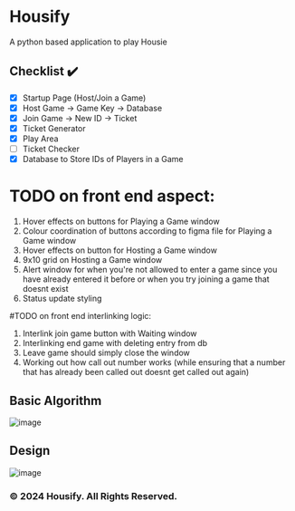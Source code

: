 # Housify
A python based application to play Housie
## Checklist ✔️
- [x] Startup Page (Host/Join a Game)
- [x] Host Game -> Game Key -> Database
- [x] Join Game -> New ID -> Ticket
- [x] Ticket Generator
- [x] Play Area
- [ ] Ticket Checker
- [x] Database to Store IDs of Players in a Game

# TODO on front end aspect:
1. Hover effects on buttons for Playing a Game window
2. Colour coordination of buttons according to figma file for Playing a Game window
3. Hover effects on button for Hosting a Game window
4. 9x10 grid on Hosting a Game window
5. Alert window for when you're not allowed to enter a game since you have already entered it before or when you try joining a game that doesnt exist
6. Status update styling

#TODO on front end interlinking logic:
1. Interlink join game button with Waiting window 
2. Interlinking end game with deleting entry from db
3. Leave game should simply close the window
4. Working out how call out number works (while ensuring that a number that has already been called out doesnt get called out again)

## Basic Algorithm
![image](https://github.com/Faizaan-Nasir/Housify/assets/82143161/1adb3d8a-5049-46f8-a442-209e1e995b4f)

## Design
![image](https://github.com/Faizaan-Nasir/Housify/assets/82143161/ef72a8e9-26cb-4219-b51d-a9b170a42bbf)

### © 2024 Housify. All Rights Reserved.
